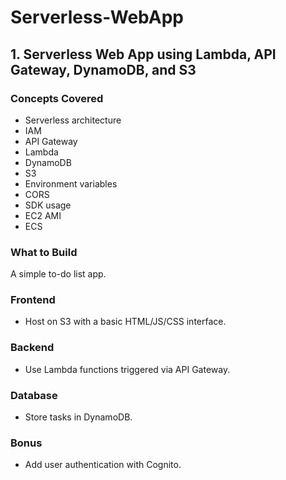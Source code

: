 # Serverless-WebApp

## 1. Serverless Web App using Lambda, API Gateway, DynamoDB, and S3

### Concepts Covered
- Serverless architecture
- IAM
- API Gateway
- Lambda
- DynamoDB
- S3
- Environment variables
- CORS
- SDK usage
- EC2 AMI
- ECS

### What to Build
A simple to-do list app.

### Frontend
- Host on S3 with a basic HTML/JS/CSS interface.

### Backend
- Use Lambda functions triggered via API Gateway.

### Database
- Store tasks in DynamoDB.

### Bonus
- Add user authentication with Cognito.

